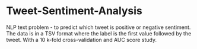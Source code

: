 # Tweet-Sentiment-Analysis
NLP text problem - to predict which tweet is positive or negative sentiment. The data is in a TSV format where the label is the first value followed by the tweet. With a 10 k-fold cross-validation and AUC score study.

